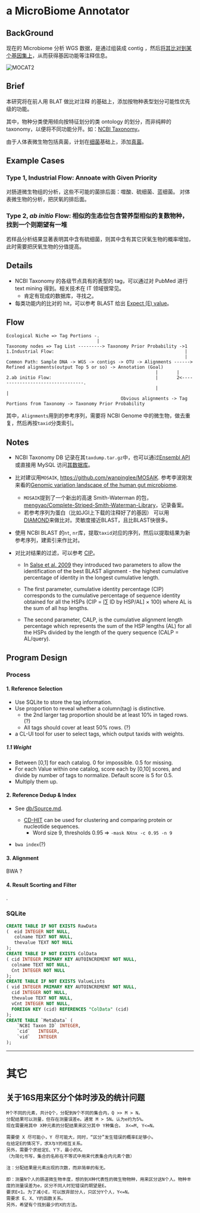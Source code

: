 # a MicroBiome Annotator

## BackGround

现在的 Microbiome 分析 WGS 数据，是通过组装成 contig ，然后[将其比对到某个基因集上](http://mocat.embl.de/about.html)，从而获得基因功能等注释信息。

![MOCAT2](doc/img/mocat.png)

## Brief

本研究将在前人用 BLAT 做比对注释 的基础上，添加按物种表型划分可能性优先级的功能。

其中，物种分类使用倾向按特征划分的类 ontology 的划分，而非纯粹的 taxonomy，以便将不同功能分开。如：[NCBI Taxonomy](http://www.ncbi.nlm.nih.gov/taxonomy)。

由于人体表微生物包括真菌，计划在[细菌](http://www.ncbi.nlm.nih.gov/Taxonomy/Browser/wwwtax.cgi?mode=Undef&name=Bacteria&lvl=2&srchmode=1&keep=1&unlock)基础上，添加[真菌](http://www.ncbi.nlm.nih.gov/Taxonomy/Browser/wwwtax.cgi?id=4751)。

## Example Cases

### Type 1, Industrial Flow: Annoate with Given Priority

对肠道微生物组的分析，这些不可能的菌排后面：噬酸、硫细菌、蓝细菌。
对体表微生物的分析，把厌氧的排后面。

### Type 2, _ab initio_ Flow: 相似的生态位包含营养型相似的复数物种，找到一个则期望有一堆

若样品分析结果显著表明其中含有硫细菌，则其中含有其它厌氧生物的概率增加，此时需要把厌氧生物的分值提高。

## Details

* NCBI Taxonomy 的各级节点具有的表型的 tag，可以通过对 PubMed 进行 text mining 得到。相关技术在 IT 领域很常见。
  * 肯定有现成的数据库，寻找之。 
* 每类功能内的比对的 hit，可以参考 BLAST 给出 [Expect (E) value](http://blast.ncbi.nlm.nih.gov/Blast.cgi?CMD=Web&PAGE_TYPE=BlastDocs&DOC_TYPE=FAQ#expect)。

## Flow

````
Ecological Niche => Tag Portions -.
                                  |
Taxonomy nodes => Tag List ---------> Taxonomy Prior Probability ->1
1.Industrial Flow:                                                 |
                                                                   |
Common Path: Sample DNA -> WGS -> contigs -> OTU -> Alignments ------> Refined alignments(output Top 5 or so) -> Annotation (Goal)
                                                        |       |
2.ab initio Flow:                                       |       2<---------------------------------.
                                                        |                                          |
                                           Obvious alignments -> Tag Portions from Taxonomy -> Taxonomy Prior Probability
````

其中，`Alignments`用到的参考序列，需要将 NCBI Genome 中的微生物，做去重复，然后再按`taxid`分类索引。 

## Notes

* NCBI Taxonomy DB 记录在其`taxdump.tar.gz`中，也可以通过[Ensembl API](http://asia.ensembl.org/info/docs/api/api_git.html)或直接用 MySQL 访问[其数据库](http://asia.ensembl.org/info/data/mysql.html)。

* 比对建议用`MOSAIK`, <https://github.com/wanpinglee/MOSAIK>. 参考李波刚发来看的[Genomic variation landscape of the human gut microbiome](http://www.nature.com/nature/journal/v493/n7430/full/nature11711.html).
   * `MOSAIK`提到了一个新出的高速 Smith-Waterman 的包，[mengyao/Complete-Striped-Smith-Waterman-Library](https://github.com/mengyao/Complete-Striped-Smith-Waterman-Library)，记录备案。
   * 若参考序列为蛋白（比如JGI上下载的注释好了的基因） 可以用[DIAMOND](https://github.com/bbuchfink/diamond)来做比对。灵敏度接近BLAST，且比BLAST快很多。

* 使用 NCBI BLAST 的`nt`, `nr`库，提取`taxid`对应的序列，然后以提取结果为新参考序列，建索引来作比对。

* 对比对结果的过滤，可以参考 [CIP](https://www.biostars.org/p/59879/#60037)。

   * In [Salse et al. 2009](http://www.plantcell.org/content/20/1/11.full) they introduced two parameters to allow the identification of the best BLAST alignment - the highest cumulative percentage of identity in the longest cumulative length.

   * The first parameter, cumulative identity percentage (CIP) corresponds to the cumulative percentage of sequence identity obtained for all the HSPs (CIP = [∑ ID by HSP/AL] × 100) where AL is the sum of all hsp lengths.

   * The second parameter, CALP, is the cumulative alignment length percentage which represents the sum of the HSP lengths (AL) for all the HSPs divided by the length of the query sequence (CALP = AL/query).

## Program Design

### Process

#### 1. Reference Selection

* Use SQLite to store the tag information.
* Use proportion to reveal whether a column(tag) is distinctive.
  * the 2nd larger tag proportion should be at least 10% in taged rows. (?)
  * All tags should cover at least 50% rows. (?)
* a CL-UI tool for user to select tags, which output taxids with weights.

##### 1.1 Weight

* Between [0,1] for each catalog. 0 for impossible. 0.5 for missing.
* For each Value within one catalog, score each by [0,10] scores, and divide by number of tags to normalize. Default score is 5 for 0.5.
* Multiply them up.

#### 2. Reference Dedup & Index

* See [db/Source.md](db/Source.md#de-duplicate).
  * [CD-HIT](https://github.com/weizhongli/cdhit) can be used for clustering and comparing protein or nucleotide sequences.
    + Word size 9, thresholds 0.95 => `-mask NXnx -c 0.95 -n 9`

* `bwa index`(?)

#### 3. Alignment

BWA ?

#### 4. Result Scorting and Filter

.

### SQLite

````SQL
CREATE TABLE IF NOT EXISTS RawData
(  eid INTEGER NOT NULL,
   colname TEXT NOT NULL,
   thevalue TEXT NOT NULL
);
CREATE TABLE IF NOT EXISTS ColData
( cid INTEGER PRIMARY KEY AUTOINCREMENT NOT NULL,
  colname TEXT NOT NULL,
  Cnt INTEGER NOT NULL
);
CREATE TABLE IF NOT EXISTS ValueLists
( vid INTEGER PRIMARY KEY AUTOINCREMENT NOT NULL,
  cid INTEGER NOT NULL,
  thevalue TEXT NOT NULL,
  vCnt INTEGER NOT NULL,
  FOREIGN KEY (cid) REFERENCES "ColData" (cid)
);
CREATE TABLE `MetaData` (
	`NCBI Taxon ID`	INTEGER,
	`cid`	INTEGER,
	`vid`	INTEGER
);
````

------

# 其它

## 关于16S用来区分个体时涉及的统计问题

````
M个不同的元素，共计Q个，分配到N个不同的集合内，Q >> M > N。
分配结果可以测量，但存在测量误差e。通常 M > 5N。认为e约为5%。
现在需要用其中 X种元素的分配结果来区分其中 Y种集合。 X<=M, Y<=N。

需要使 X 尽可能小，Y 尽可能大，同时，“区分”发生错误的概率E足够小。
在给定E的情况下，求X与Y的相互关系。
另外，需要个求给定E、Y下，最小的X。
（为简化书写，集合的名称在不等式中用来代表集合内元素个数）

注：分配结果是元素出现的次数，而非简单的有无。

即：测量N个人的肠道微生物丰度，想的到X种代表性的微生物物种，用来区分这N个人。物种丰度的测量误差为e，区分不同人时犯错误的期望是E。
要求E<1。为了减小E，可以放弃部分人，只区分Y个人，Y<=N。
需要求 E、X、Y的函数关系。
另外，希望有个找到最少的X的方法。
````
